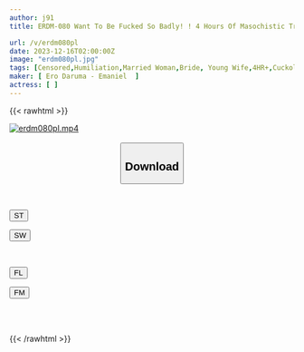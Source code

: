 ```yaml
---
author: j91
title: ERDM-080 Want To Be Fucked So Badly! ! 4 Hours Of Masochistic Training For A Super Masochistic Wife

url: /v/erdm080pl
date: 2023-12-16T02:00:00Z
image: "erdm080pl.jpg"
tags: [Censored,Humiliation,Married Woman,Bride, Young Wife,4HR+,Cuckold	 ]
maker: [ Ero Daruma - Emaniel  ]
actress: [ ]
---
```



{{< rawhtml >}}

<div class="video" data-videoid="A3j1avooqvcXKVq">
    <a href="javascript:;">
        <img src="/v/erdm080pl/erdm080pl.jpg" width="WIDTH" height="HEIGHT" alt="erdm080pl.mp4" loading="lazy">
    </a>
</div>

<script type="text/javascript" src="https://j91.asia/asset/on-demand-st.js"></script>

<br>
  <link rel="stylesheet" href="https://j91.asia/asset/bs5.css">
  
  <center>
  <button class="btn btn-primary" type="button" data-bs-toggle="collapse" data-bs-target=".multi-collapse" aria-expanded="false" aria-controls="multiCollapseExample1 multiCollapseExample2"><h2>Download</h2></button></center>
</p>
<div class="row">
  <div class="col">
    <div class="collapse multi-collapse" id="multiCollapseExample1">
      <div class="card card-body">
	      	      <br>
<div class="buttons">  
<p><a href="https://streamtape.to/v/A3j1avooqvcXKVq" target="_blank"><button class="btn-hover color-3"><i class="fa fa-download"></i> ST</button></a></p>
<p><a href="https://flaswish.com/upegfxmzsgcg" target="_blank"><button class="btn-hover color-2"><i class="fa fa-download"></i> SW</button></a></p></div>
    </div>
  </div>
</div>
  <div class="col">
    <div class="collapse multi-collapse" id="multiCollapseExample2">
      <div class="card card-body">
	      <br>
<div class="buttons">
<p><a href="javascript:;" target="_blank"><button class="btn-hover color-9"><i class="fa fa-download"></i> FL</button></a></p>
<p><a href="javascript:;" target="_blank"><button class="btn-hover color-8"><i class="fa fa-download"></i> FM</button></a></p></div>
<br><br>
      </div>
    </div>
  </div>
</div>

{{< /rawhtml >}}